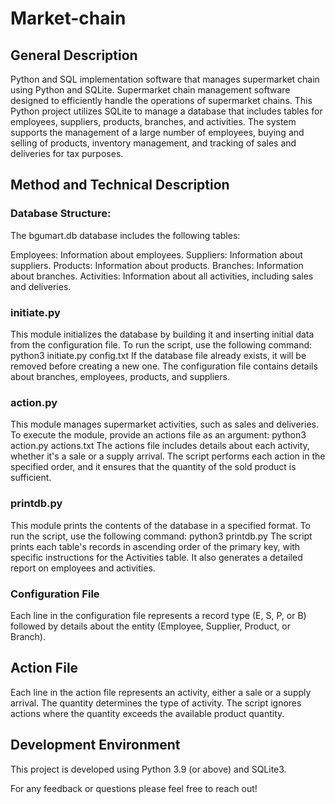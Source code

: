 # Market-chain
## General Description
Python and SQL implementation software that manages supermarket chain using Python and SQLite.
Supermarket chain management software designed to efficiently handle the operations of supermarket chains. This Python project utilizes SQLite to manage a database that includes tables for employees, suppliers, products, branches, and activities. The system supports the management of a large number of employees, buying and selling of products, inventory management, and tracking of sales and deliveries for tax purposes.

## Method and Technical Description
### Database Structure:
The bgumart.db database includes the following tables:

Employees: Information about employees.
Suppliers: Information about suppliers.
Products: Information about products.
Branches: Information about branches.
Activities: Information about all activities, including sales and deliveries.

### initiate.py
This module initializes the database by building it and inserting initial data from the configuration file. To run the script, use the following command:
python3 initiate.py config.txt
If the database file already exists, it will be removed before creating a new one. The configuration file contains details about branches, employees, products, and suppliers.

### action.py
This module manages supermarket activities, such as sales and deliveries. To execute the module, provide an actions file as an argument:
python3 action.py actions.txt
The actions file includes details about each activity, whether it's a sale or a supply arrival. The script performs each action in the specified order, and it ensures that the quantity of the sold product is sufficient.

### printdb.py
This module prints the contents of the database in a specified format. To run the script, use the following command:
python3 printdb.py
The script prints each table's records in ascending order of the primary key, with specific instructions for the Activities table. It also generates a detailed report on employees and activities.

### Configuration File
Each line in the configuration file represents a record type (E, S, P, or B) followed by details about the entity (Employee, Supplier, Product, or Branch). 

## Action File
Each line in the action file represents an activity, either a sale or a supply arrival. The quantity determines the type of activity. The script ignores actions where the quantity exceeds the available product quantity.

## Development Environment
This project is developed using Python 3.9 (or above) and SQLite3.

For any feedback or questions please feel free to reach out!
